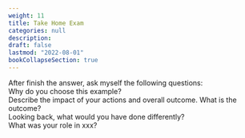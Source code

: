 ```yaml
---
weight: 11
title: Take Home Exam
categories: null
description: 
draft: false
lastmod: "2022-08-01"
bookCollapseSection: true
---
```


After finish the answer, ask myself the following questions:  
Why do you choose this example?  
Describe the impact of your actions and overall outcome.
What is the outcome?  
Looking back, what would you have done differently?  
What was your role in xxx?  